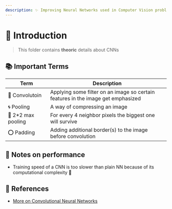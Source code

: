```yaml
---
description: ✨ Improving Neural Networks used in Computer Vision problems 
---
```

# 🌱 Introduction

> This folder contains **theoric** details about CNNs

## 📚 Important Terms
| Term               | Description   |
| ------------------ |---------------|
| 💫 Convolutoin     | Applying some filter on an image so certain features in the image get emphasized |
| 🌀 Pooling         | A way of compressing an image  |
| 🔷 2*2 max pooling | For every 4 neighbor pixels the biggest one will survive |
| ⭕ Padding         | Adding additional border(s) to the image before convolution  |

## 💫 Notes on performance
* Training speed of a CNN is too slower than plain NN because of its computational complexity 🐢

## 🧐 References
* [More on Convolutional Neural Networks](https://www.youtube.com/playlist?list=PLkDaE6sCZn6Gl29AoE31iwdVwSG-KnDzF)
